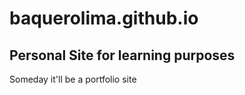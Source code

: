 # baquerolima.github.io
<h2>Personal Site for learning purposes</h2>
Someday it'll be a portfolio site